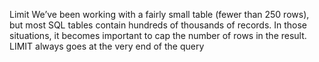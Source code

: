 Limit
We’ve been working with a fairly small table (fewer than 250 rows), but most SQL tables contain hundreds of thousands of records. In those situations, it becomes important to cap the number of rows in the result.    
LIMIT always goes at the very end of the query

